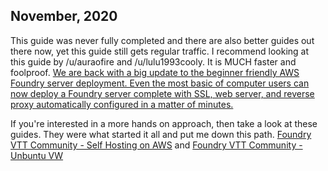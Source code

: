 ## November, 2020
This guide was never fully completed and there are also better guides out there now, yet this guide still gets regular traffic. I recommend looking at this guide by /u/auraofire and /u/lulu1993cooly. It is MUCH faster and foolproof. [We are back with a big update to the beginner friendly AWS Foundry server deployment. Even the most basic of computer users can now deploy a Foundry server complete with SSL, web server, and reverse proxy automatically configured in a matter of minutes.](https://www.reddit.com/r/FoundryVTT/comments/j3bpdb/we_are_back_with_a_big_update_to_the_beginner/)

If you're interested in a more hands on approach, then take a look at these guides. They were what started it all and put me down this path. [Foundry VTT Community - Self Hosting on AWS](https://foundry-vtt-community.github.io/wiki/Self-Hosting-on-AWS/)
and [Foundry VTT Community - Unbuntu VW](https://github.com/foundry-vtt-community/wiki/wiki/Ubuntu-VM)
